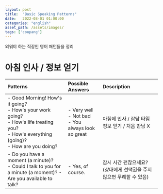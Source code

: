 ```yaml
---
layout: post
title:  "Basic Speaking Patterns"
date:   2022-08-01 01:00:00
categories: "english"
asset_path: /assets/images/
tags: ['coupang']
---
```


외워야 하는 직장인 영어 패턴들을 정리

# 아침 인사 / 정보 얻기 


| Patterns                                                                                                                                                    | Possible Answers                                            | Description                    |
|:------------------------------------------------------------------------------------------------------------------------------------------------------------|:------------------------------------------------------------|:-------------------------------|
| - Good Morning! How's it going? <br/> - How's your work going? <br/> - How's life treating you?<br/> - How's everything (going)? <br/> - How are you doing? | - Very well<br/> - Not bad <br/> - You always look so great | 아침에 인사 / 잡담 타임 정보 얻기 / 처음 만남 X |
| - Do you have a moment (a minute)? <br/> - Could I talk to you for a minute (a moment)? - Are you available to talk?                                        | - Yes, of course.                                           | 잠시 시간 괜찮으세요? (상대에게 선택권을 주지 않으면 무례할 수 있음) |                 
